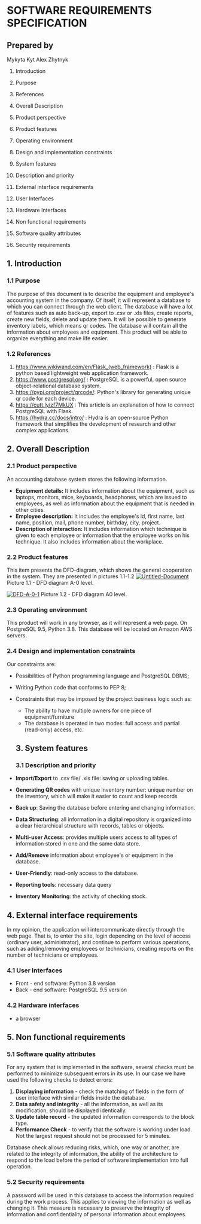 # SOFTWARE REQUIREMENTS SPECIFICATION

## Prepared by

Mykyta Kyt Alex Zhytnyk

1. Introduction

  1. Purpose
  2. References

2. Overall Description

  1. Product perspective
  2. Product features
  3. Operating environment
  4. Design and implementation constraints

3. System features

  1. Description and priority

4. External interface requirements

  1. User Interfaces
  2. Hardware Interfaces

5. Non functional requirements

  1. Software quality attributes
  2. Security requirements

## 1\. Introduction

### 1.1 Purpose

The purpose of this document is to describe the equipment and employee's accounting system in the company. Of itself, it will represent a database to which you can connect through the web client. The database will have a lot of features such as auto back-up, export to .csv or .xls files, create reports, create new fields, delete and update them. It will be possible to generate inventory labels, which means qr codes. The database will contain all the information about employees and equipment. This product will be able to organize everything and make life easier.

### 1.2 References

1. <https://www.wikiwand.com/en/Flask_(web_framework)> : Flask is a python based lightweight web application framework.
2. <https://www.postgresql.org/> : PostgreSQL is a powerful, open source object-relational database system.
3. <https://pypi.org/project/qrcode/>: Python's library for generating unique qr code for each device.
4. <https://cutt.ly/zf7MkUX> : This article is an explanation of how to connect PostgreSQL with Flask.
5. <https://hydra.cc/docs/intro/> : Hydra is an open-source Python framework that simplifies the development of research and other complex applications.

## 2\. Overall Description

### 2.1 Product perspective

An accounting database system stores the following information.

- **Equipment details:** It includes information about the equipment, such as laptops, monitors, mice, keyboards, headphones, which are issued to employees, as well as information about the equipment that is needed in other cities.
- **Employee description:** It includes the employee's id, first name, last name, position, mail, phone number, birthday, city, project.
- **Description of interaction:** It includes information which technique is given to each employee or information that the employee works on his technique. It also includes information about the workplace.

### 2.2 Product features

This item presents the DFD-diagram, which shows the general cooperation in the system. They are presented in pictures 1.1-1.2 [![Untitled-Document](https://i.ibb.co/Jjn6rqM/Untitled-Document.png)](https://ibb.co/r2k8531) Picture 1.1 - DFD diagram A-0 level.

[![DFD-A-0-1](https://i.ibb.co/KDq4P58/DFD-A-0-1.png)](https://ibb.co/nBcdGwK) Picture 1.2 - DFD diagram A0 level.

### 2.3 Operating environment

This product will work in any browser, as it will represent a web page. On PostgreSQL 9.5, Python 3.8\. This database will be located on Amazon AWS servers.

### 2.4 Design and implementation constraints

Our constraints are:

- Possibilities of Python programming language and PostgreSQL DBMS;
- Writing Python code that conforms to PEP 8;
- Constraints that may be imposed by the project business logic such as:

  - The ability to have multiple owners for one piece of equipment/furniture
  - The database is operated in two modes: full access and partial (read-only) access, etc.

  ## 3\. System features

  ### 3.1 Description and priority

- **Import/Export** to .csv file/ .xls file: saving or uploading tables.
- **Generating QR codes** with unique inventory number: unique number on the inventory, which will make it easier to count and keep records
- **Back up**: Saving the database before entering and changing information.
- **Data Structuring**: all information in a digital repository is organized into a clear hierarchical structure with records, tables or objects.
- **Multi-user Access**: provides multiple users access to all types of information stored in one and the same data store.
- **Add/Remove** information about employee's or equipment in the database.
- **User-Friendly**: read-only access to the database.
- **Reporting tools**: necessary data query
- **Inventory Monitoring**: the activity of checking stock.

## 4\. External interface requirements

In my opinion, the application will intercommunicate directly through the web page. That is, to enter the site, login depending on the level of access (ordinary user, administrator), and continue to perform various operations, such as adding/removing employees or technicians, creating reports on the number of technicians or employees.

### 4.1 User interfaces

- Front - end software: Python 3.8 version
- Back - end software: PostgreSQL 9.5 version

### 4.2 Hardware interfaces

- a browser

## 5\. Non functional requirements

### 5.1 Software quality attributes

For any system that is implemented in the software, several checks must be performed to minimize subsequent errors in its use. In our case we have used the following checks to detect errors:

1. **Displaying information** - check the matching of fields in the form of user interface with similar fields inside the database.
2. **Data safety and integrity** - all the information, as well as its modification, should be displayed identically.
3. **Update table record** - the updated information corresponds to the block type.
4. **Performance Check** - to verify that the software is working under load. Not the largest request should not be processed for 5 minutes.

Database check allows reducing risks, which, one way or another, are related to the integrity of information, the ability of the architecture to respond to the load before the period of software implementation into full operation.

### 5.2 Security requirements

А password will be used in this database to access the information required during the work process. This applies to viewing the information as well as changing it. This measure is necessary to preserve the integrity of information and confidentiality of personal information about employees.
